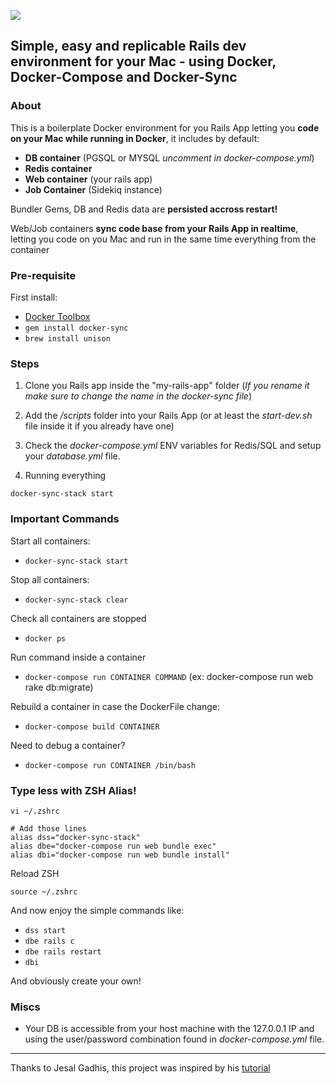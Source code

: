 ![](http://i.imgur.com/GpOR4F5.png)

Simple, easy and replicable Rails dev environment for your Mac - using Docker, Docker-Compose and Docker-Sync
---

### About

This is a boilerplate Docker environment for you Rails App letting you **code on your Mac while running in Docker**, it includes by default:
- **DB container** (PGSQL or MYSQL *uncomment in docker-compose.yml*)
- **Redis container**
- **Web container** (your rails app)
- **Job Container** (Sidekiq instance)

Bundler Gems, DB and Redis data are **persisted accross restart!**

Web/Job containers **sync code base from your Rails App in realtime**, letting you code on you Mac and run in the same time everything from the container

### Pre-requisite

First install:
- [Docker Toolbox](https://www.docker.com/products/docker-toolbox)
- ```gem install docker-sync```
- ```brew install unison```


### Steps

1. Clone you Rails app inside the "my-rails-app" folder (*If you rename it make sure to change the name in the docker-sync file*)

2. Add the */scripts* folder into your Rails App (or at least the *start-dev.sh* file inside it if you already have one)

3. Check the *docker-compose.yml* ENV variables for Redis/SQL and setup your *database.yml* file.

4. Running everything

```
docker-sync-stack start
```

### Important Commands

Start all containers:
- ```docker-sync-stack start```

Stop all containers:
- ```docker-sync-stack clear```

Check all containers are stopped
- ```docker ps```

Run command inside a container
- ```docker-compose run CONTAINER COMMAND``` (ex: docker-compose run web rake db:migrate)

Rebuild a container in case the DockerFile change:
- ```docker-compose build CONTAINER```

Need to debug a container?
- ```docker-compose run CONTAINER /bin/bash```


### Type less with ZSH Alias!

```vi ~/.zshrc```

```
# Add those lines
alias dss="docker-sync-stack"
alias dbe="docker-compose run web bundle exec"
alias dbi="docker-compose run web bundle install"
```

Reload ZSH
```
source ~/.zshrc
```

And now enjoy the simple commands like:
- ```dss start```
- ```dbe rails c```
- ```dbe rails restart```
- ```dbi```

And obviously create your own! 

### Miscs

- Your DB is accessible from your host machine with the 127.0.0.1 IP and using the user/password combination found in *docker-compose.yml* file.


----
Thanks to Jesal Gadhis, this project was inspired by his  [tutorial](https://jes.al/2016/09/setting-up-a-rails-development-environment-using-docker/)
